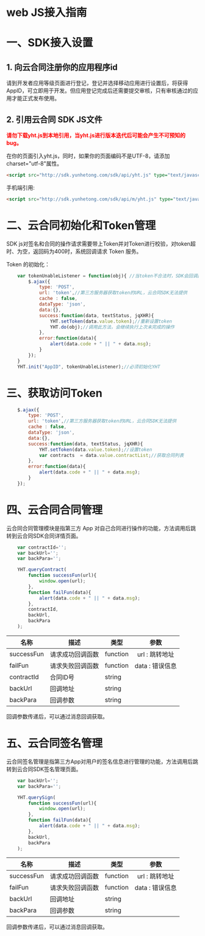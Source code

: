 # web JS接入指南

# 一、SDK接入设置

## 1. 向云合同注册你的应用程序id

请到开发者应用等级页面进行登记，登记并选择移动应用进行设置后，将获得AppID，可立即用于开发。但应用登记完成后还需要提交审核，只有审核通过的应用才能正式发布使用。

## 2. 引用云合同 SDK JS文件

<b style="color:red">请勿下载yht.js到本地引用，当yht.js进行版本迭代后可能会产生不可预知的bug。</b>

在你的页面引入yht.js，同时，如果你的页面编码不是UTF-8，请添加charset="utf-8"属性。

```html    
<script src="http://sdk.yunhetong.com/sdk/api/yht.js" type="text/javascript" charset="utf-8"></script>
```

手机端引用:

```html
<script src="http://sdk.yunhetong.com/sdk/api/m/yht.js" type="text/javascript" charset="utf-8"></script>
```


# 二、云合同初始化和Token管理

SDK js对签名和合同的操作请求需要带上Token并对Token进行校验，对token超时、为空，返回码为400时，系统回调请求 Token 服务。

Token 的初始化：

```javascript		
	var tokenUnableListener = function(obj){ //当token不合法时，SDK会回调此方法
		$.ajax({
			type: 'POST',
			url: 'token',//第三方服务器获取token的URL，云合同SDK无法提供
			cache : false,
			dataType: 'json',
			data:{},
			success:function(data, textStatus, jqXHR){
				YHT.setToken(data.value.token);//重新设置token
				YHT.do(obj);//调用此方法，会继续执行上次未完成的操作
			},
			error:function(data){
				alert(data.code + " || " + data.msg);
			}
		});
	}	
	YHT.init("AppID", tokenUnableListener);//必须初始化YHT
```

# 三、获取访问Token

```javascript
	$.ajax({
		type: 'POST',
		url: 'token',//第三方服务器获取token的URL，云合同SDK无法提供
		cache : false,
		dataType: 'json',
		data:{},
		success:function(data, textStatus, jqXHR){
			YHT.setToken(data.value.token);//设置token
			var contracts  = data.value.contractList;//获取合同列表
		},
		error:function(data){
			alert(data.code + " || " + data.msg);
		}
	});
```

# 四、云合同合同管理

云合同合同管理模块是指第三方 App 对自己合同进行操作的功能，方法调用后跳转到云合同SDK合同详情页面。

```javascript
	var contractId='';
	var backUrl='';
	var backPara='';

	YHT.queryContract(
		function successFun(url){
			window.open(url);
		}, 
		function failFun(data){
			alert(data.code + " || " + data.msg);
		},
		contractId,
		backUrl,
		backPara
	);
```

| 名称         |描述   			  |  类型     |参数             |
| ------------ | --------------  | --------- |:---------------:
| successFun   | 请求成功回调函数  | function | url : 跳转地址  |
| failFun      | 请求失败回调函数  | function | data : 错误信息 |
| contractId   | 合同ID号         | string   |                 |
| backUrl      | 回调地址         | string   |                 |
| backPara     | 回调参数         | string   |                 |

回调参数传递后，可以通过消息回调获取。


# 五、云合同签名管理

云合同签名管理是指第三方App对用户的签名信息进行管理的功能，方法调用后跳转到云合同SDK签名管理页面。

```javascript
	var backUrl='';
	var backPara='';

	YHT.querySign(
		function successFun(url){
			window.open(url);
		},
		function failFun(data){
			alert(data.code + " || " + data.msg);
		},
		backUrl,
		backPara
	);
```		


| 名称         |描述   			  |  类型     |参数             |
| ------------ | --------------  | --------- |:---------------:
| successFun   | 请求成功回调函数  | function | url : 跳转地址  |
| failFun      | 请求失败回调函数  | function | data : 错误信息 |
| backUrl      | 回调地址         | string   |                 |
| backPara     | 回调参数         | string   |                 |

回调参数传递后，可以通过消息回调获取。

